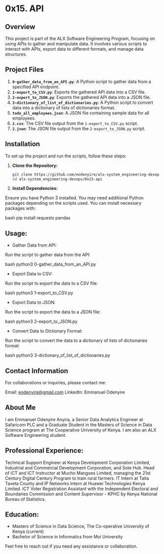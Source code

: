 # 0x15. API

## Overview

This project is part of the ALX Software Engineering Program, focusing on using APIs to gather and manipulate data. It involves various scripts to interact with APIs, export data to different formats, and manage data structures.

## Project Files

1. **`0-gather_data_from_an_API.py`**: A Python script to gather data from a specified API endpoint.
2. **`1-export_to_CSV.py`**: Exports the gathered API data into a CSV file.
3. **`2-export_to_JSON.py`**: Exports the gathered API data into a JSON file.
4. **`3-dictionary_of_list_of_dictionaries.py`**: A Python script to convert data into a dictionary of lists of dictionaries format.
5. **`todo_all_employees.json`**: A JSON file containing sample data for all employees.
6. **`2.csv`**: The CSV file output from the `1-export_to_CSV.py` script.
7. **`2.json`**: The JSON file output from the `2-export_to_JSON.py` script.

## Installation

To set up the project and run the scripts, follow these steps:

1. **Clone the Repository:**
   
   ```bash
   git clone https://github.com/eodenyire/alx-system_engineering-devops.git
   cd alx-system_engineering-devops/0x15-api

2. **Install Dependencies:**

Ensure you have Python 3 installed. You may need additional Python packages depending on the scripts used. You can install necessary packages with:

bash
pip install requests pandas

## Usage:

* Gather Data from API:

Run the script to gather data from the API:

bash
python3 0-gather_data_from_an_API.py

* Export Data to CSV:

Run the script to export the data to a CSV file:

bash
python3 1-export_to_CSV.py

* Export Data to JSON:

Run the script to export the data to a JSON file:

bash
python3 2-export_to_JSON.py

* Convert Data to Dictionary Format:

Run the script to convert the data to a dictionary of lists of dictionaries format:

bash
python3 3-dictionary_of_list_of_dictionaries.py

## Contact Information
For collaborations or inquiries, please contact me:

Email: eodenyire@gmail.com
LinkedIn: Emmanuel Odenyire

## About Me
I am Emmanuel Odenyire Anyira, a Senior Data Analytics Engineer at Safaricom PLC and a Graduate Student in the Masters of Science in Data Science program at The Cooperative University of Kenya. I am also an ALX Software Engineering student.

## Professional Experience:

Technical Support Engineer at Kenya Development Corporation Limited, Industrial and Commercial Development Corporation, and Sote Hub.
Head of ICT and ICT Instructor at Mucho Mangoes Limited, managing the 21st Century Digital Century Program to train rural farmers.
IT Intern at Taita Taveta County and IP Networks Intern at Huawei Technologies Kenya Limited.
ICT Voter Registration Assistant with the Independent Electoral and Boundaries Commission and Content Supervisor - KPHC by Kenya National Bureau of Statistics.

## Education:

* Masters of Science in Data Science, The Co-operative University of Kenya (current)
* Bachelor of Science in Informatics from Moi University

Feel free to reach out if you need any assistance or collaboration.

